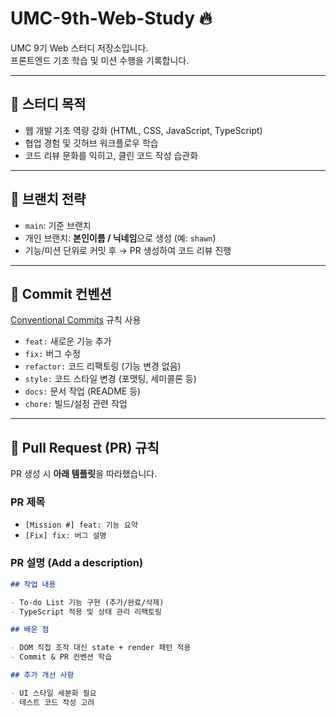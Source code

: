 # UMC-9th-Web-Study 🔥

UMC 9기 Web 스터디 저장소입니다.  
프론트엔드 기초 학습 및 미션 수행을 기록합니다.

---

## 📌 스터디 목적

- 웹 개발 기초 역량 강화 (HTML, CSS, JavaScript, TypeScript)
- 협업 경험 및 깃허브 워크플로우 학습
- 코드 리뷰 문화를 익히고, 클린 코드 작성 습관화

---

## 📂 브랜치 전략

- `main`: 기준 브랜치
- 개인 브랜치: **본인이름 / 닉네임**으로 생성 (예: `shawn`)
- 기능/미션 단위로 커밋 후 → PR 생성하여 코드 리뷰 진행

---

## 📝 Commit 컨벤션

[Conventional Commits](https://www.conventionalcommits.org/ko/v1.0.0/) 규칙 사용

- `feat:` 새로운 기능 추가
- `fix:` 버그 수정
- `refactor:` 코드 리팩토링 (기능 변경 없음)
- `style:` 코드 스타일 변경 (포맷팅, 세미콜론 등)
- `docs:` 문서 작업 (README 등)
- `chore:` 빌드/설정 관련 작업

---

## 🔀 Pull Request (PR) 규칙

PR 생성 시 **아래 템플릿**을 따라했습니다.

### PR 제목

- `[Mission #] feat: 기능 요약`
- `[Fix] fix: 버그 설명`

### PR 설명 (Add a description)

```markdown
## 작업 내용

- To-do List 기능 구현 (추가/완료/삭제)
- TypeScript 적용 및 상태 관리 리팩토링

## 배운 점

- DOM 직접 조작 대신 state + render 패턴 적용
- Commit & PR 컨벤션 학습

## 추가 개선 사항

- UI 스타일 세분화 필요
- 테스트 코드 작성 고려
```
